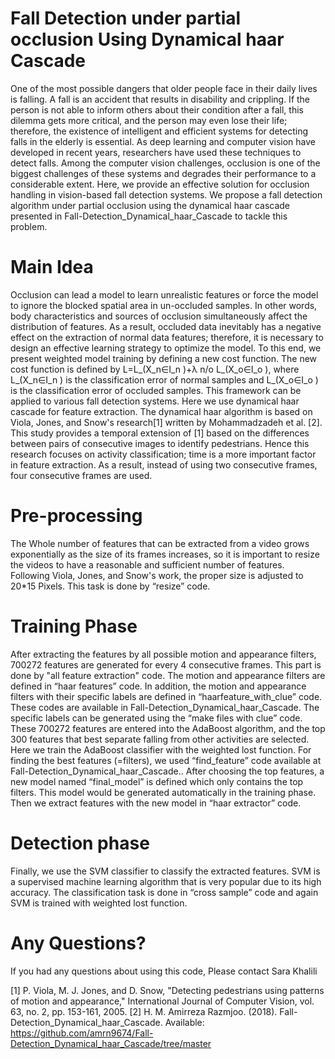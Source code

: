# Fall Detection under partial occlusion Using Dynamical haar Cascade 
One of the most possible dangers that older people face in their daily lives is falling. A fall is an accident that results in disability and crippling. If the person is not able to inform others about their condition after a fall, this dilemma gets more critical, and the person may even lose their life; therefore, the existence of intelligent and efficient systems for detecting falls in the elderly is essential. As deep learning and computer vision have developed in recent years, researchers have used these techniques to detect falls. Among the computer vision challenges, occlusion is one of the biggest challenges of these systems and degrades their performance to a considerable extent. Here, we provide an effective solution for occlusion handling in vision-based fall detection systems. We propose a fall detection algorithm under partial occlusion using the dynamical haar cascade presented in Fall-Detection_Dynamical_haar_Cascade to tackle this problem.
# Main Idea
Occlusion can lead a model to learn unrealistic features or force the model to ignore the blocked spatial area in un-occluded samples. In other words, body characteristics and sources of occlusion simultaneously affect the distribution of features. As a result, occluded data inevitably has a negative effect on the extraction of normal data features; therefore, it is necessary to design an effective learning strategy to optimize the model. To this end, we present weighted model training by defining a new cost function. The new cost function is defined by L=L_(X_n∈I_n )+λ n/o L_(X_o∈I_o ), where L_(X_n∈I_n ) is the classification error of normal samples and L_(X_o∈I_o ) is the classification error of occluded samples. This framework can be applied to various fall detection systems. Here we use dynamical haar cascade for feature extraction.
The dynamical haar algorithm is based on Viola, Jones, and Snow's research[1] written by Mohammadzadeh et al. [2]. This study provides a temporal extension of [1] based on the differences between pairs of consecutive images to identify pedestrians. Hence this research focuses on activity classification; time is a more important factor in feature extraction. As a result, instead of using two consecutive frames, four consecutive frames are used.

# Pre-processing
The Whole number of features that can be extracted from a video grows exponentially as the size of its frames increases, so it is important to resize the videos to have a reasonable and sufficient number of features. Following Viola, Jones, and Snow's work, the proper size is adjusted to 20*15 Pixels. This task is done by “resize” code.
# Training Phase
After extracting the features by all possible motion and appearance filters, 700272 features are generated for every 4 consecutive frames. This part is done by "all feature extraction" code. The motion and appearance filters are defined in “haar features” code. In addition, the motion and appearance filters with their specific labels are defined in “haarfeature_with_clue” code. These codes are available in Fall-Detection_Dynamical_haar_Cascade. The specific labels can be generated using the “make files with clue” code.
These 700272 features are entered into the AdaBoost algorithm, and the top 300 features that best separate falling from other activities are selected. Here we train the AdaBoost classifier with the weighted lost function. For finding the best features (=filters), we used “find_feature” code available at Fall-Detection_Dynamical_haar_Cascade.. After choosing the top features, a new model named “final_model” is defined which only contains the top filters. This model would be generated automatically in the training phase.  Then we extract features with the new model in “haar extractor” code. 
# Detection phase 
Finally, we use the SVM classifier to classify the extracted features. SVM is a supervised machine learning algorithm that is very popular due to its high accuracy. The classification task is done in “cross sample” code and again SVM is trained with weighted lost function.
# Any Questions?
If you had any questions about using this code, Please contact Sara Khalili



[1]	P. Viola, M. J. Jones, and D. Snow, "Detecting pedestrians using patterns of motion and appearance," International Journal of Computer Vision, vol. 63, no. 2, pp. 153-161, 2005.
[2]	H. M. Amirreza Razmjoo. (2018). Fall-Detection_Dynamical_haar_Cascade. Available: https://github.com/amrn9674/Fall-Detection_Dynamical_haar_Cascade/tree/master


